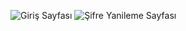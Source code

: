 ![Giriş Sayfası](https://user-images.githubusercontent.com/92518867/197335642-eceaafe7-7608-45ff-8170-dd4076645f01.png)
![Şifre Yanileme Sayfası](https://user-images.githubusercontent.com/92518867/197335645-6b94578f-842c-48d7-ab9f-0bdeab19dc43.png)
